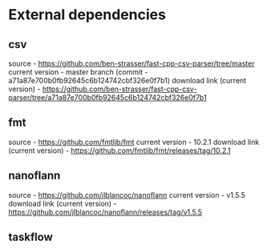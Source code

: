 # External dependencies

## csv
source - https://github.com/ben-strasser/fast-cpp-csv-parser/tree/master
current version - master branch (commit - a71a87e700b0fb92645c6b124742cbf326e0f7b1)
download link (current version) - https://github.com/ben-strasser/fast-cpp-csv-parser/tree/a71a87e700b0fb92645c6b124742cbf326e0f7b1

## fmt
source - https://github.com/fmtlib/fmt
current version - 10.2.1
download link (current version) - https://github.com/fmtlib/fmt/releases/tag/10.2.1

## nanoflann
source - https://github.com/jlblancoc/nanoflann
current version - v1.5.5
download link (current version) - https://github.com/jlblancoc/nanoflann/releases/tag/v1.5.5

## taskflow
